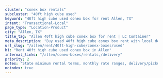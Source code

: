 ```yaml
---
cluster: "conex box rentals"
subcluster: "40ft high cube used"
keyword: "40ft high cube used conex box for rent Allen, TX"
intent: "Transactional-Local"
page_type: "Location-Product"
city: "Allen, TX"
title_tag: "Allen 40ft high cube conex box for rent | LC Container"
meta_description: "Buy used 40ft high cube conex box rent with local delivery in Allen, TX. LC Container — local Since 2003. Request a fast quote today."
url_slug: "/allen/rent/40ft-high-cube/conex-boxes/used"
h1: "Rent 40ft high cube used conex box in Allen"
internal_links: "/allen/conex-boxes/rentals,/delivery"
priority: 2
notes: "State minimum rental terms, monthly rate ranges, delivery/pickup fees, service area."
noindex: true
---
```


<!-- TODO: Add unique city/inventory copy, images, and internal links here. -->

